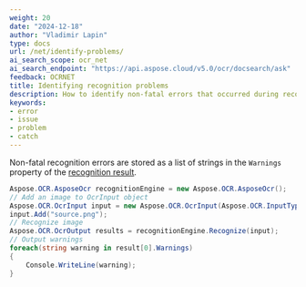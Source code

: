 ```yaml
---
weight: 20
date: "2024-12-18"
author: "Vladimir Lapin"
type: docs
url: /net/identify-problems/
ai_search_scope: ocr_net
ai_search_endpoint: "https://api.aspose.cloud/v5.0/ocr/docsearch/ask"
feedback: OCRNET
title: Identifying recognition problems
description: How to identify non-fatal errors that occurred during recognition.
keywords:
- error
- issue
- problem
- catch
---
```


Non-fatal recognition errors are stored as a list of strings in the `Warnings` property of the [recognition result](https://reference.aspose.com/ocr/net/aspose.ocr/recognitionresult/).

```csharp
Aspose.OCR.AsposeOcr recognitionEngine = new Aspose.OCR.AsposeOcr();
// Add an image to OcrInput object
Aspose.OCR.OcrInput input = new Aspose.OCR.OcrInput(Aspose.OCR.InputType.SingleImage);
input.Add("source.png");
// Recognize image
Aspose.OCR.OcrOutput results = recognitionEngine.Recognize(input);
// Output warnings
foreach(string warning in result[0].Warnings)
{
	Console.WriteLine(warning);
}
```
